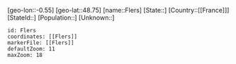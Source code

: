﻿---
location: [48.75,-0.55]
mapzoom: [7,12] 
mapmarker: city 
type: City
tags:
- geo/City


SpocWebEntityId: 30188
isDeleted: false
confidential: public

---
[geo-lon::-0.55]
[geo-lat::48.75]
[name::Flers]
[State::]
[Country::[[France]]]
[StateId::]
[Population::]
[Unknown::]


```leaflet
id: Flers
coordinates: [[Flers]]
markerFile: [[Flers]]
defaultZoom: 11 
maxZoom: 18
```
